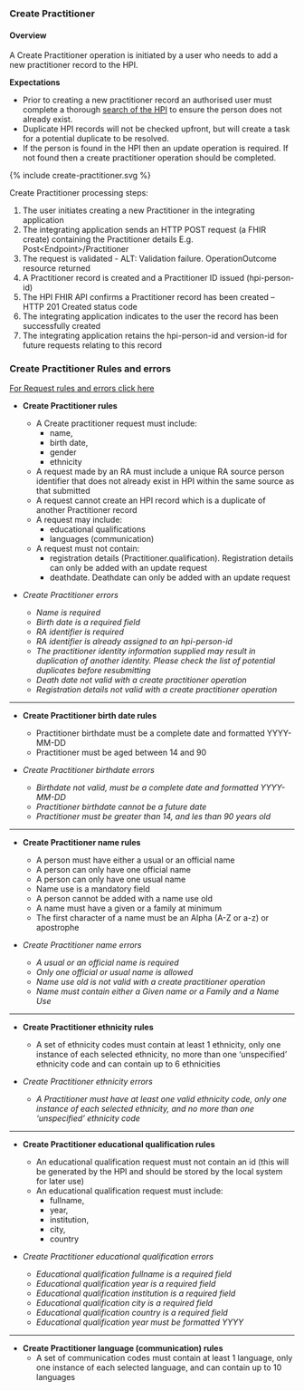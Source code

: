 

### Create Practitioner

#### Overview

A Create Practitioner operation is initiated by a user who needs to add a new practitioner record to the HPI.

**Expectations**

* Prior to creating a new practitioner record an authorised user must complete a thorough [search of the HPI](./searchPractitioner.html) to ensure the person does not already exist.
* Duplicate HPI records will not be checked upfront, but will create a task for a potential duplicate to be resolved.
* If the person is found in the HPI then an update operation is required. If not found then a create practitioner operation should be completed.

<div>
{% include create-practitioner.svg %}
</div>

Create Practitioner processing steps:

1. The user initiates creating a new Practitioner in the integrating application
2. The integrating application sends an HTTP POST request (a FHIR create) containing the Practitioner details E.g. Post\<Endpoint>/Practitioner
3. The request is validated - ALT: Validation failure. OperationOutcome resource returned
4. A Practitioner record is created and a Practitioner ID issued (hpi-person-id)
5. The HPI FHIR API confirms a Practitioner record has been created – HTTP 201 Created status code
6. The integrating application indicates to the user the record has been successfully created
7. The integrating application retains the hpi-person-id and version-id for future requests relating to this record

### Create Practitioner Rules and errors

[For Request rules and errors click here](./general.html#request-rules-and-errors)

* **Create Practitioner rules**
  * A Create practitioner request must include:
    * name,
    * birth date,
    * gender
    * ethnicity
   * A request made by an RA must include a unique RA source person identifier that does not already exist in HPI within the same source as that submitted
   * A request cannot create an HPI record which is a duplicate of another Practitioner record
   * A request may include:
      * educational qualifications
      * languages (communication) 
   * A request must not contain:
      * registration details (Practitioner.qualification). Registration details can only be added with an update request
      * deathdate. Deathdate can only be added with an update request


* _Create Practitioner errors_
  * _Name is required_
  * _Birth date is a required field_
  * _RA identifier is required_
  * _RA identifier is already assigned to an hpi-person-id_
  * _The practitioner identity information supplied may result in duplication of another identity. Please check the list of potential duplicates before resubmitting_
   * _Death date not valid with a create practitioner operation_
   * _Registration details not valid with a create practitioner operation_

---

* **Create Practitioner birth date rules**
  *	Practitioner birthdate must be a complete date and formatted YYYY-MM-DD
  *	Practitioner must be aged between 14 and 90


* _Create Practitioner birthdate errors_
  * _Birthdate not valid, must be a complete date and formatted YYYY-MM-DD_
  * _Practitioner birthdate cannot be a future date_
  * _Practitioner must be greater than 14, and les than 90 years old_

---

* **Create Practitioner name rules**
  * A person must have either a usual or an official name
  * A person can only have one official name
  * A person can only have one usual name
  * Name use is a mandatory field
  * A person cannot be added with a name use old
  * A name must have a given or a family at minimum
  * The first character of a name must be an Alpha (A-Z or a-z) or apostrophe

* _Create Practitioner name errors_
  * _A usual or an official name is required_
  * _Only one official or usual name is allowed_
  * _Name use old is not valid with a create practitioner operation_
  * _Name must contain either a Given name or a Family and a Name Use_

---

* **Create Practitioner ethnicity rules**
  * A set of ethnicity codes must contain at least 1 ethnicity, only one instance of each selected ethnicity, no more than one ‘unspecified’ ethnicity code and can contain up to 6 ethnicities

* _Create Practitioner ethnicity errors_
  * _A Practitioner must have at least one valid ethnicity code, only one instance of each selected ethnicity, and no more than one ‘unspecified’ ethnicity code_

---

* **Create Practitioner educational qualification rules**
  * An educational qualification request must not contain an id (this will be generated by the HPI and should be stored by the local system for later use)
  * An educational qualification request must include:
    * fullname,
    * year,
    * institution,
    * city,
    * country

* _Create Practitioner educational qualification errors_
  * _Educational qualification fullname is a required field_
  * _Educational qualification year is a required field_
  * _Educational qualification institution is a required field_
  * _Educational qualification city is a required field_
  * _Educational qualification country is a required field_
  * _Educational qualification year must be formatted YYYY_

---

* **Create Practitioner language (communication) rules**
  * A set of communication codes must contain at least 1 language, only one instance of each selected language, and can contain up to 10 languages
